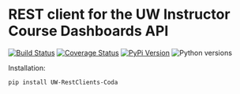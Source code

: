 # REST client for the UW Instructor Course Dashboards API

[![Build Status](https://github.com/uw-it-aca/uw-restclients-coda/workflows/tests/badge.svg?branch=main)](https://github.com/uw-it-aca/uw-restclients-coda/actions)
[![Coverage Status](https://coveralls.io/repos/uw-it-aca/uw-restclients-coda/badge.svg?branch=main)](https://coveralls.io/r/uw-it-aca/uw-restclients-coda?branch=main)
[![PyPi Version](https://img.shields.io/pypi/v/uw-restclients-coda.svg)](https://pypi.python.org/pypi/uw-restclients-coda)
![Python versions](https://img.shields.io/pypi/pyversions/uw-restclients-coda.svg)


Installation:

    pip install UW-RestClients-Coda
